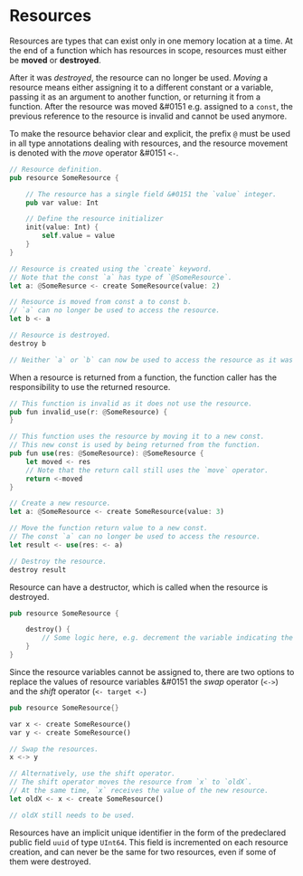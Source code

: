 # Resources

Resources are types that can exist only in one memory location at a time.
At the end of a function which has resources in scope, resources must either be **moved** or **destroyed**.

After it was _destroyed_, the resource can no longer be used.
_Moving_ a resource means either assigning it to a different constant or a variable, passing it as an argument to another function, or returning it from a function.
After the resource was moved &#0151 e.g. assigned to a `const`, the previous reference to the resource is invalid and cannot be used anymore.

To make the resource behavior clear and explicit, the prefix `@` must be used in all type annotations dealing with resources, and the resource movement is denoted with the _move_ operator &#0151 `<-`.

```rust
// Resource definition.
pub resource SomeResource {

    // The resource has a single field &#0151 the `value` integer.
    pub var value: Int

    // Define the resource initializer
    init(value: Int) {
        self.value = value
    }
}

// Resource is created using the `create` keyword.
// Note that the const `a` has type of `@SomeResource`.
let a: @SomeResurce <- create SomeResource(value: 2)

// Resource is moved from const a to const b.
// `a` can no longer be used to access the resource.
let b <- a

// Resource is destroyed.
destroy b

// Neither `a` or `b` can now be used to access the resource as it was destroyed.
```

When a resource is returned from a function, the function caller has the responsibility to use the returned resource.

```rust
// This function is invalid as it does not use the resource.
pub fun invalid_use(r: @SomeResource) {
}

// This function uses the resource by moving it to a new const.
// This new const is used by being returned from the function.
pub fun use(res: @SomeResource): @SomeResource {
    let moved <- res
    // Note that the return call still uses the `move` operator.
    return <-moved
}

// Create a new resource.
let a: @SomeResource <- create SomeResource(value: 3)

// Move the function return value to a new const.
// The const `a` can no longer be used to access the resource.
let result <- use(res: <- a)

// Destroy the resource.
destroy result
```

Resource can have a destructor, which is called when the resource is destroyed.

```rust
pub resource SomeResource {

    destroy() {
        // Some logic here, e.g. decrement the variable indicating the number of resources in existence.
    }
}
```

Since the resource variables cannot be assigned to, there are two options to replace the values of resource variables &#0151 the _swap_ operator (`<->`) and the _shift_ operator (`<- target <-`)

```rust
pub resource SomeResource{}

var x <- create SomeResource()
var y <- create SomeResource()

// Swap the resources.
x <-> y

// Alternatively, use the shift operator.
// The shift operator moves the resource from `x` to `oldX`.
// At the same time, `x` receives the value of the new resource.
let oldX <- x <- create SomeResource()

// oldX still needs to be used.
```

Resources have an implicit unique identifier in the form of the predeclared public field `uuid` of type `UInt64`.
This field is incremented on each resource creation, and can never be the same for two resources, even if some of them were destroyed.
